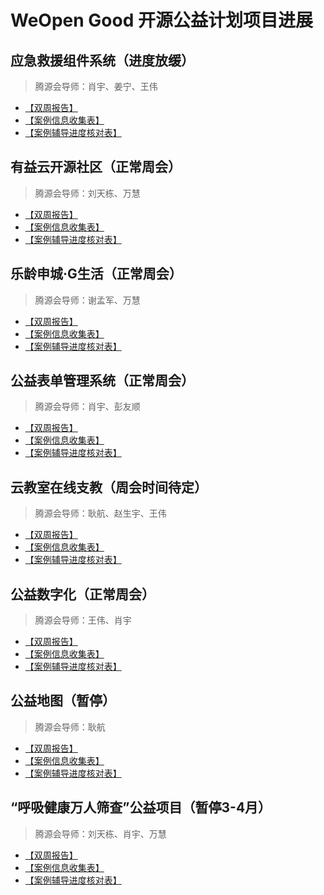 
# WeOpen Good 开源公益计划项目进展

## 应急救援组件系统（进度放缓）
> 腾源会导师：肖宇、姜宁、王伟
- [【双周报告】](https://docs.qq.com/doc/DSnRjZVF6SG9jcHNq)
- [【案例信息收集表】](https://docs.qq.com/doc/DSndYT1haU21Ob0lU)
- [【案例辅导进度核对表】](https://docs.qq.com/doc/DSldXQWROeXFHUFph)

## 有益云开源社区（正常周会）
> 腾源会导师：刘天栋、万慧
- [【双周报告】](https://docs.qq.com/doc/DSkxkZE5HWE5TU2Fk)
- [【案例信息收集表】](https://docs.qq.com/doc/DSlh4WE5WYXFmcUdU)
- [【案例辅导进度核对表】](https://docs.qq.com/doc/DSlFSRWdrY3RiUEdz)

## 乐龄申城·G生活（正常周会）
> 腾源会导师：谢孟军、万慧
- [【双周报告】](https://docs.qq.com/doc/DSlByS2dVcUZ3YlBP)
- [【案例信息收集表】](https://docs.qq.com/doc/DSm9WVGNwY01SbUJ4)
- [【案例辅导进度核对表】](https://docs.qq.com/doc/DSk54YkxUR0xPSHhz)

## 公益表单管理系统（正常周会）
> 腾源会导师：肖宇、彭友顺
- [【双周报告】](https://docs.qq.com/doc/DSkZNbFlUR1B6VmFO)
- [【案例信息收集表】](https://docs.qq.com/doc/DSnlMcEV1bWdUTWRQ)
- [【案例辅导进度核对表】](https://docs.qq.com/doc/DSnVQRGNCanhJWndV)

## 云教室在线支教（周会时间待定）
> 腾源会导师：耿航、赵生宇、王伟
- [【双周报告】](https://docs.qq.com/doc/DSndYcUhQVmhWcnRH)
- [【案例信息收集表】](https://docs.qq.com/doc/DSlR3elZQUnp3QXpx)
- [【案例辅导进度核对表】](https://docs.qq.com/doc/DSlB6RGZvTXhZakVj)

## 公益数字化（正常周会）
> 腾源会导师：王伟、肖宇
- [【双周报告】](https://docs.qq.com/doc/DSm5ySk5rdlZIYXln)
- [【案例信息收集表】](https://docs.qq.com/doc/DSnRNWHNKZ21IUEt3)
- [【案例辅导进度核对表】](https://docs.qq.com/doc/DSm1KYUtYcmt3Rklq)

## 公益地图（暂停）
> 腾源会导师：耿航
- [【双周报告】](https://docs.qq.com/doc/DSk96RFprSFFwTEJD)
- [【案例信息收集表】](https://docs.qq.com/doc/DSlNyc3BRRmdUc3FG)
- [【案例辅导进度核对表】](https://docs.qq.com/doc/DSlNNVVZFcU9oZ1Rm)


## “呼吸健康万人筛查”公益项目（暂停3-4月）
> 腾源会导师：刘天栋、肖宇、万慧
- [【双周报告】](https://docs.qq.com/doc/DSmJtYnJZYWpCSEZG)
- [【案例信息收集表】](https://docs.qq.com/doc/DSkxkamxpbVNSSUlS)
- [【案例辅导进度核对表】](https://docs.qq.com/doc/DSlVoVmx2WkpPakF6)

